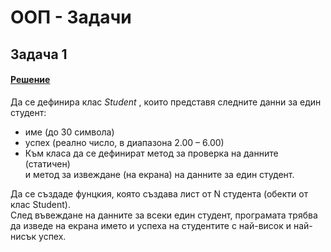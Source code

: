 # ООП - Задачи

## Задача 1

#### [Решение](https://github.com/Kaisiq/UP-Students/blob/main/week9/solution.py)

Да се дефинира клас *Student* , които представя следните данни за един студент:
- име (до 30 символа)
- успех (реално число, в диапазона 2.00 – 6.00)
- Към класа да се дефинират метод за проверка на данните (статичен) <br> и метод за извеждане (на екранa) на данните за един студент. <br>

Да се създаде фунцкия, която създава лист от N студента (обекти от клас Student). <br>
След въвеждане на данните за всеки един студент, програмата трябва да изведе на екрана името и успеха на студентите с най-висок и най-нисък успех.


